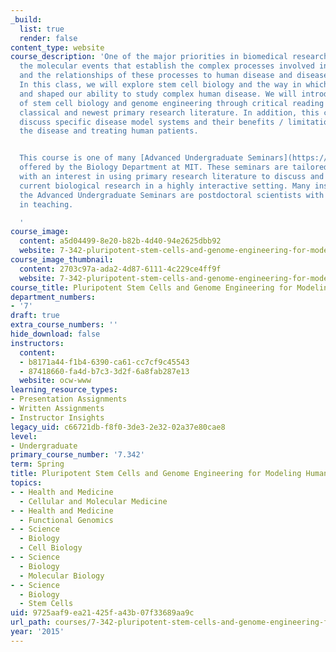 ```yaml
---
_build:
  list: true
  render: false
content_type: website
course_description: 'One of the major priorities in biomedical research is understanding
  the molecular events that establish the complex processes involved in human development
  and the relationships of these processes to human disease and disease progression.
  In this class, we will explore stem cell biology and the way in which it has developed
  and shaped our ability to study complex human disease. We will introduce the field
  of stem cell biology and genome engineering through critical reading of both the
  classical and newest primary research literature. In addition, this course will
  discuss specific disease model systems and their benefits / limitations for understanding
  the disease and treating human patients.


  This course is one of many [Advanced Undergraduate Seminars](https://biology.mit.edu/undergraduate/course_listings/advanced_undergraduate_seminars)
  offered by the Biology Department at MIT. These seminars are tailored for students
  with an interest in using primary research literature to discuss and learn about
  current biological research in a highly interactive setting. Many instructors of
  the Advanced Undergraduate Seminars are postdoctoral scientists with a strong interest
  in teaching.

  '
course_image:
  content: a5d04499-8e20-b82b-4d40-94e2625dbb92
  website: 7-342-pluripotent-stem-cells-and-genome-engineering-for-modeling-human-diseases-spring-2015
course_image_thumbnail:
  content: 2703c97a-ada2-4d87-6111-4c229ce4ff9f
  website: 7-342-pluripotent-stem-cells-and-genome-engineering-for-modeling-human-diseases-spring-2015
course_title: Pluripotent Stem Cells and Genome Engineering for Modeling Human Diseases
department_numbers:
- '7'
draft: true
extra_course_numbers: ''
hide_download: false
instructors:
  content:
  - b8171a44-f1b4-6390-ca61-cc7cf9c45543
  - 87418660-fa4d-b7c3-3d2f-6a8fab287e13
  website: ocw-www
learning_resource_types:
- Presentation Assignments
- Written Assignments
- Instructor Insights
legacy_uid: c66721db-f8f0-3de3-2e32-02a37e80cae8
level:
- Undergraduate
primary_course_number: '7.342'
term: Spring
title: Pluripotent Stem Cells and Genome Engineering for Modeling Human Diseases
topics:
- - Health and Medicine
  - Cellular and Molecular Medicine
- - Health and Medicine
  - Functional Genomics
- - Science
  - Biology
  - Cell Biology
- - Science
  - Biology
  - Molecular Biology
- - Science
  - Biology
  - Stem Cells
uid: 9725aaf9-ea21-425f-a43b-07f33689aa9c
url_path: courses/7-342-pluripotent-stem-cells-and-genome-engineering-for-modeling-human-diseases-spring-2015
year: '2015'
---
```

